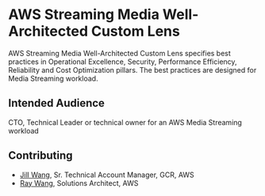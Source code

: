 # AWS Streaming Media Well-Architected Custom Lens

AWS Streaming Media Well-Architected Custom Lens specifies best practices in Operational Excellence, Security, Performance Efficiency, Reliability and Cost Optimization pillars. The best practices are designed for Media Streaming workload. 

## Intended Audience

CTO, Technical Leader or technical owner for an AWS Media Streaming workload

## Contributing
- [Jill Wang](mailto:jiwanwg@amazon.com), Sr. Technical Account Manager, GCR, AWS
- [Ray Wang](mailto:hsiawang@amazon.com), Solutions Architect, AWS